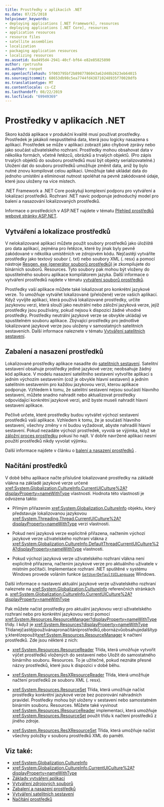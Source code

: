 ```yaml
---
title: Prostředky v aplikacích .NET
ms.date: 07/25/2018
helpviewer_keywords:
- deploying applications [.NET Framework], resources
- deploying applications [.NET Core], resources
- application resources
- resource files
- satellite assemblies
- localization
- packaging application resources
- localizing resources
ms.assetid: 8ad495d4-2941-40cf-bf64-e82e85825890
author: rpetrusha
ms.author: ronpet
ms.openlocfilehash: 5f003795bf2b8987786043a62d48b2623eb64015
ms.sourcegitcommit: 68653db98c5ea7744fd438710248935f70020dfb
ms.translationtype: MT
ms.contentlocale: cs-CZ
ms.lasthandoff: 08/22/2019
ms.locfileid: "69949369"
---
```

# <a name="resources-in-net-apps"></a>Prostředky v aplikacích .NET
Skoro každá aplikace v produkční kvalitě musí používat prostředky. Prostředek je jakákoli nespustitelná data, která jsou logicky nasazena s aplikací. Prostředek se může v aplikaci zobrazit jako chybové zprávy nebo jako součást uživatelského rozhraní. Prostředky mohou obsahovat data v několika formách, včetně řetězců, obrázků a trvalých objektů. (Pro zápis trvalých objektů do souboru prostředků musí být objekty serializovatelné.) Uložení dat do souboru prostředků umožňuje změnit data, aniž by bylo nutné znovu kompilovat celou aplikaci. Umožňuje také ukládat data do jednoho umístění a eliminovat nutnost spoléhat na pevně zakódované údaje, které jsou uloženy na více místech.  
  
 .NET Framework a .NET Core poskytují komplexní podporu pro vytváření a lokalizaci prostředků. Rozhraní .NET navíc podporuje jednoduchý model pro balení a nasazování lokalizovaných prostředků.  
  
 Informace o prostředcích v ASP.NET najdete v tématu [Přehled prostředků webové stránky ASP.NET](https://docs.microsoft.com/previous-versions/aspnet/ms227427(v=vs.100)).  
  
## <a name="creating-and-localizing-resources"></a>Vytváření a lokalizace prostředků  

V nelokalizované aplikaci můžete použít soubory prostředků jako úložiště pro data aplikací, zejména pro řetězce, které by jinak byly pevně zakódované v několika umístěních ve zdrojovém kódu. Nejčastěji vytváříte prostředky jako textový soubor (. txt) nebo soubory XML (. resx) a pomocí nástroje [Resgen. exe (generátor souborů prostředků)](../../../docs/framework/tools/resgen-exe-resource-file-generator.md) je zkompilujete do binárních souborů. Resources. Tyto soubory pak mohou být vloženy do spustitelného souboru aplikace kompilátorem jazyka. Další informace o vytváření prostředků najdete v tématu [vytváření souborů prostředků](../../../docs/framework/resources/creating-resource-files-for-desktop-apps.md).  

Prostředky vaší aplikace můžete také lokalizovat pro konkrétní jazykové verze. To umožňuje vytvářet lokalizované (přeložené) verze vašich aplikací. Když vyvíjíte aplikaci, která používá lokalizované prostředky, určíte jazykovou verzi, která slouží jako neutrální nebo záložní jazyková verze, jejíž prostředky jsou používány, pokud nejsou k dispozici žádné vhodné prostředky. Prostředky neutrální jazykové verze se obvykle ukládají ve spustitelném souboru aplikace. Zbývající prostředky pro jednotlivé lokalizované jazykové verze jsou uloženy v samostatných satelitních sestaveních. Další informace naleznete v tématu [Vytváření satelitních sestavení](../../../docs/framework/resources/creating-satellite-assemblies-for-desktop-apps.md).  
  
## <a name="packaging-and-deploying-resources"></a>Zabalení a nasazení prostředků  
 Lokalizované prostředky aplikace nasadíte do [satelitních sestavení](../../../docs/framework/resources/packaging-and-deploying-resources-in-desktop-apps.md). Satelitní sestavení obsahuje prostředky jediné jazykové verze; neobsahuje žádný kód aplikace. V modelu nasazení satelitního sestavení vytvoříte aplikaci s jedním výchozím sestavením (což je obvykle hlavní sestavení) a jedním satelitním sestavením pro každou jazykovou verzi, kterou aplikace podporuje. Vzhledem k tomu, že satelitní sestavení nejsou součástí hlavního sestavení, můžete snadno nahradit nebo aktualizovat prostředky odpovídající konkrétní jazykové verzi, aniž byste museli nahradit hlavní sestavení aplikace.  
  
 Pečlivě určete, které prostředky budou vytvářet výchozí sestavení prostředků vaší aplikace. Vzhledem k tomu, že je součástí hlavního sestavení, všechny změny v ní budou vyžadovat, abyste nahradili hlavní sestavení. Pokud nezadáte výchozí prostředek, vyvolá se výjimka, když se [záložní proces prostředku](../../../docs/framework/resources/packaging-and-deploying-resources-in-desktop-apps.md) pokusí ho najít. V dobře navržené aplikaci nesmí použití prostředků nikdy vyvolat výjimku.  
  
 Další informace najdete v článku o [balení a nasazení prostředků](../../../docs/framework/resources/packaging-and-deploying-resources-in-desktop-apps.md) .  
  
## <a name="retrieving-resources"></a>Načítání prostředků  
 V době běhu aplikace načte příslušné lokalizované prostředky na základě vlákna na základě jazykové verze určené <xref:System.Globalization.CultureInfo.CurrentUICulture%2A?displayProperty=nameWithType> vlastností. Hodnota této vlastnosti je odvozena takto:  
  
- Přímým přiřazením <xref:System.Globalization.CultureInfo> objektu, který představuje lokalizovanou jazykovou <xref:System.Threading.Thread.CurrentUICulture%2A?displayProperty=nameWithType> verzi vlastnosti.  
  
- Pokud není jazyková verze explicitně přiřazena, načtením výchozí jazykové verze uživatelského rozhraní vlákna z <xref:System.Globalization.CultureInfo.DefaultThreadCurrentUICulture%2A?displayProperty=nameWithType> vlastnosti.  
  
- Pokud výchozí jazyková verze uživatelského rozhraní vlákna není explicitně přiřazena, načtením jazykové verze pro aktuálního uživatele v místním počítači. Implementace rozhraní .NET spuštěné v systému Windows provede voláním funkce [`GetUserDefaultUILanguage`](/windows/desktop/api/winnls/nf-winnls-getuserdefaultuilanguage) Windows.  
  
 Další informace o nastavení aktuální jazykové verze uživatelského rozhraní naleznete na <xref:System.Globalization.CultureInfo> referenčních stránkách a. <xref:System.Globalization.CultureInfo.CurrentUICulture%2A?displayProperty=nameWithType>  
  
 Pak můžete načíst prostředky pro aktuální jazykovou verzi uživatelského rozhraní nebo pro konkrétní jazykovou verzi pomocí <xref:System.Resources.ResourceManager?displayProperty=nameWithType> třídy. I když je <xref:System.Resources?displayProperty=nameWithType> Třídanejčastějipoužívánapronačítáníprostředků,obornázvůobsahujedalšítypy,kterélzepoužít<xref:System.Resources.ResourceManager> k načtení prostředků. Zde jsou některé z nich:  
  
- <xref:System.Resources.ResourceReader> Třída, která umožňuje vytvořit výčet prostředků vložených do sestavení nebo Uložit do samostatného binárního souboru. Resources. To je užitečné, pokud neznáte přesné názvy prostředků, které jsou k dispozici v době běhu.  
  
- <xref:System.Resources.ResXResourceReader> Třída, která umožňuje načtení prostředků ze souboru XML (. resx).  
  
- <xref:System.Resources.ResourceSet> Třída, která umožňuje načíst prostředky konkrétní jazykové verze bez pozorování náhradních pravidel. Prostředky mohou být uloženy v sestavení nebo samostatném binárním souboru. Resources. Můžete také vyvinout <xref:System.Resources.IResourceReader> implementaci, která umožňuje <xref:System.Resources.ResourceSet> použít třídu k načtení prostředků z jiného zdroje.  
  
- <xref:System.Resources.ResXResourceSet> Třída, která umožňuje načíst všechny položky v souboru prostředků XML do paměti.  
  
## <a name="see-also"></a>Viz také:

- <xref:System.Globalization.CultureInfo>
- <xref:System.Globalization.CultureInfo.CurrentUICulture%2A?displayProperty=nameWithType>
- [Základy vytváření aplikací](../../standard/application-essentials.md)
- [Vytváření zdrojových souborů](../../../docs/framework/resources/creating-resource-files-for-desktop-apps.md)
- [Zabalení a nasazení prostředků](../../../docs/framework/resources/packaging-and-deploying-resources-in-desktop-apps.md)
- [Vytváření satelitních sestavení](../../../docs/framework/resources/creating-satellite-assemblies-for-desktop-apps.md)
- [Načítání prostředků](../../../docs/framework/resources/retrieving-resources-in-desktop-apps.md)

